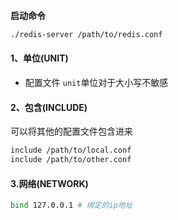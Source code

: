 **启动命令**

```bash
./redis-server /path/to/redis.conf
```

#### 1、单位(UNIT)

- 配置文件 `unit`单位对于大小写不敏感

#### 2、包含(INCLUDE)

可以将其他的配置文件包含进来

```bash
include /path/to/local.conf
include /path/to/other.conf
```

#### 3.网络(NETWORK)

```bash
bind 127.0.0.1 # 绑定的ip地址


```

